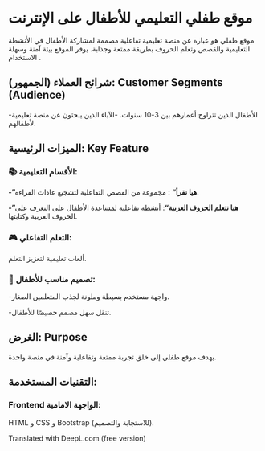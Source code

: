 # موقع طفلي التعليمي للأطفال على الإنترنت
موقع طفلي هو عبارة عن منصة تعليمية تفاعلية مصممة لمشاركة الأطفال في الأنشطة التعليمية والقصص وتعلم الحروف بطريقة ممتعة وجذابة. يوفر الموقع بيئة آمنة وسهلة الاستخدام .
## شرائح العملاء (الجمهور): Customer Segments (Audience)
-الأطفال الذين تتراوح أعمارهم بين 3-10 سنوات.
-الآباء الذين يبحثون عن منصة تعليمية لأطفالهم.

## الميزات الرئيسية: Key Feature
### 📚 الأقسام التعليمية:  

**-”هيا نقرأ“** : مجموعة من القصص التفاعلية لتشجيع عادات القراءة.  

**-”هيا نتعلم الحروف العربية“**: أنشطة تفاعلية لمساعدة الأطفال على التعرف على الحروف العربية وكتابتها.  
  
### 🎮 التعلم التفاعلي: 
ألعاب تعليمية لتعزيز التعلم.  

### 🌟 تصميم مناسب للأطفال:  

-واجهة مستخدم بسيطة وملونة لجذب المتعلمين الصغار.   

-تنقل سهل مصمم خصيصًا للأطفال.

## الغرض: Purpose

يهدف موقع طفلي إلى خلق تجربة ممتعة وتفاعلية وآمنة في منصة واحدة.

## التقنيات المستخدمة:
### Frontend الواجهة الامامية:
HTML و CSS و Bootstrap (للاستجابة والتصميم).


Translated with DeepL.com (free version)
